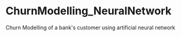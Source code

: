 # ChurnModelling_NeuralNetwork
Churn Modelling of a bank's customer using artificial neural network
